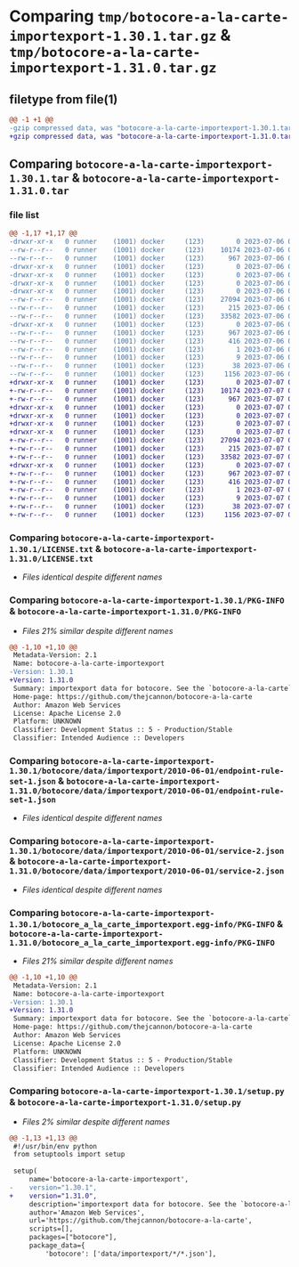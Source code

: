 # Comparing `tmp/botocore-a-la-carte-importexport-1.30.1.tar.gz` & `tmp/botocore-a-la-carte-importexport-1.31.0.tar.gz`

## filetype from file(1)

```diff
@@ -1 +1 @@
-gzip compressed data, was "botocore-a-la-carte-importexport-1.30.1.tar", last modified: Thu Jul  6 01:45:02 2023, max compression
+gzip compressed data, was "botocore-a-la-carte-importexport-1.31.0.tar", last modified: Fri Jul  7 01:43:53 2023, max compression
```

## Comparing `botocore-a-la-carte-importexport-1.30.1.tar` & `botocore-a-la-carte-importexport-1.31.0.tar`

### file list

```diff
@@ -1,17 +1,17 @@
-drwxr-xr-x   0 runner    (1001) docker     (123)        0 2023-07-06 01:45:02.786765 botocore-a-la-carte-importexport-1.30.1/
--rw-r--r--   0 runner    (1001) docker     (123)    10174 2023-07-06 01:45:02.000000 botocore-a-la-carte-importexport-1.30.1/LICENSE.txt
--rw-r--r--   0 runner    (1001) docker     (123)      967 2023-07-06 01:45:02.786765 botocore-a-la-carte-importexport-1.30.1/PKG-INFO
-drwxr-xr-x   0 runner    (1001) docker     (123)        0 2023-07-06 01:45:02.786765 botocore-a-la-carte-importexport-1.30.1/botocore/
-drwxr-xr-x   0 runner    (1001) docker     (123)        0 2023-07-06 01:45:02.786765 botocore-a-la-carte-importexport-1.30.1/botocore/data/
-drwxr-xr-x   0 runner    (1001) docker     (123)        0 2023-07-06 01:45:02.786765 botocore-a-la-carte-importexport-1.30.1/botocore/data/importexport/
-drwxr-xr-x   0 runner    (1001) docker     (123)        0 2023-07-06 01:45:02.786765 botocore-a-la-carte-importexport-1.30.1/botocore/data/importexport/2010-06-01/
--rw-r--r--   0 runner    (1001) docker     (123)    27094 2023-07-06 01:44:40.000000 botocore-a-la-carte-importexport-1.30.1/botocore/data/importexport/2010-06-01/endpoint-rule-set-1.json
--rw-r--r--   0 runner    (1001) docker     (123)      215 2023-07-06 01:44:40.000000 botocore-a-la-carte-importexport-1.30.1/botocore/data/importexport/2010-06-01/paginators-1.json
--rw-r--r--   0 runner    (1001) docker     (123)    33582 2023-07-06 01:44:40.000000 botocore-a-la-carte-importexport-1.30.1/botocore/data/importexport/2010-06-01/service-2.json
-drwxr-xr-x   0 runner    (1001) docker     (123)        0 2023-07-06 01:45:02.786765 botocore-a-la-carte-importexport-1.30.1/botocore_a_la_carte_importexport.egg-info/
--rw-r--r--   0 runner    (1001) docker     (123)      967 2023-07-06 01:45:02.000000 botocore-a-la-carte-importexport-1.30.1/botocore_a_la_carte_importexport.egg-info/PKG-INFO
--rw-r--r--   0 runner    (1001) docker     (123)      416 2023-07-06 01:45:02.000000 botocore-a-la-carte-importexport-1.30.1/botocore_a_la_carte_importexport.egg-info/SOURCES.txt
--rw-r--r--   0 runner    (1001) docker     (123)        1 2023-07-06 01:45:02.000000 botocore-a-la-carte-importexport-1.30.1/botocore_a_la_carte_importexport.egg-info/dependency_links.txt
--rw-r--r--   0 runner    (1001) docker     (123)        9 2023-07-06 01:45:02.000000 botocore-a-la-carte-importexport-1.30.1/botocore_a_la_carte_importexport.egg-info/top_level.txt
--rw-r--r--   0 runner    (1001) docker     (123)       38 2023-07-06 01:45:02.786765 botocore-a-la-carte-importexport-1.30.1/setup.cfg
--rw-r--r--   0 runner    (1001) docker     (123)     1156 2023-07-06 01:45:02.000000 botocore-a-la-carte-importexport-1.30.1/setup.py
+drwxr-xr-x   0 runner    (1001) docker     (123)        0 2023-07-07 01:43:53.455295 botocore-a-la-carte-importexport-1.31.0/
+-rw-r--r--   0 runner    (1001) docker     (123)    10174 2023-07-07 01:43:53.000000 botocore-a-la-carte-importexport-1.31.0/LICENSE.txt
+-rw-r--r--   0 runner    (1001) docker     (123)      967 2023-07-07 01:43:53.455295 botocore-a-la-carte-importexport-1.31.0/PKG-INFO
+drwxr-xr-x   0 runner    (1001) docker     (123)        0 2023-07-07 01:43:53.455295 botocore-a-la-carte-importexport-1.31.0/botocore/
+drwxr-xr-x   0 runner    (1001) docker     (123)        0 2023-07-07 01:43:53.455295 botocore-a-la-carte-importexport-1.31.0/botocore/data/
+drwxr-xr-x   0 runner    (1001) docker     (123)        0 2023-07-07 01:43:53.455295 botocore-a-la-carte-importexport-1.31.0/botocore/data/importexport/
+drwxr-xr-x   0 runner    (1001) docker     (123)        0 2023-07-07 01:43:53.455295 botocore-a-la-carte-importexport-1.31.0/botocore/data/importexport/2010-06-01/
+-rw-r--r--   0 runner    (1001) docker     (123)    27094 2023-07-07 01:43:28.000000 botocore-a-la-carte-importexport-1.31.0/botocore/data/importexport/2010-06-01/endpoint-rule-set-1.json
+-rw-r--r--   0 runner    (1001) docker     (123)      215 2023-07-07 01:43:28.000000 botocore-a-la-carte-importexport-1.31.0/botocore/data/importexport/2010-06-01/paginators-1.json
+-rw-r--r--   0 runner    (1001) docker     (123)    33582 2023-07-07 01:43:28.000000 botocore-a-la-carte-importexport-1.31.0/botocore/data/importexport/2010-06-01/service-2.json
+drwxr-xr-x   0 runner    (1001) docker     (123)        0 2023-07-07 01:43:53.455295 botocore-a-la-carte-importexport-1.31.0/botocore_a_la_carte_importexport.egg-info/
+-rw-r--r--   0 runner    (1001) docker     (123)      967 2023-07-07 01:43:53.000000 botocore-a-la-carte-importexport-1.31.0/botocore_a_la_carte_importexport.egg-info/PKG-INFO
+-rw-r--r--   0 runner    (1001) docker     (123)      416 2023-07-07 01:43:53.000000 botocore-a-la-carte-importexport-1.31.0/botocore_a_la_carte_importexport.egg-info/SOURCES.txt
+-rw-r--r--   0 runner    (1001) docker     (123)        1 2023-07-07 01:43:53.000000 botocore-a-la-carte-importexport-1.31.0/botocore_a_la_carte_importexport.egg-info/dependency_links.txt
+-rw-r--r--   0 runner    (1001) docker     (123)        9 2023-07-07 01:43:53.000000 botocore-a-la-carte-importexport-1.31.0/botocore_a_la_carte_importexport.egg-info/top_level.txt
+-rw-r--r--   0 runner    (1001) docker     (123)       38 2023-07-07 01:43:53.455295 botocore-a-la-carte-importexport-1.31.0/setup.cfg
+-rw-r--r--   0 runner    (1001) docker     (123)     1156 2023-07-07 01:43:53.000000 botocore-a-la-carte-importexport-1.31.0/setup.py
```

### Comparing `botocore-a-la-carte-importexport-1.30.1/LICENSE.txt` & `botocore-a-la-carte-importexport-1.31.0/LICENSE.txt`

 * *Files identical despite different names*

### Comparing `botocore-a-la-carte-importexport-1.30.1/PKG-INFO` & `botocore-a-la-carte-importexport-1.31.0/PKG-INFO`

 * *Files 21% similar despite different names*

```diff
@@ -1,10 +1,10 @@
 Metadata-Version: 2.1
 Name: botocore-a-la-carte-importexport
-Version: 1.30.1
+Version: 1.31.0
 Summary: importexport data for botocore. See the `botocore-a-la-carte` package for more info.
 Home-page: https://github.com/thejcannon/botocore-a-la-carte
 Author: Amazon Web Services
 License: Apache License 2.0
 Platform: UNKNOWN
 Classifier: Development Status :: 5 - Production/Stable
 Classifier: Intended Audience :: Developers
```

### Comparing `botocore-a-la-carte-importexport-1.30.1/botocore/data/importexport/2010-06-01/endpoint-rule-set-1.json` & `botocore-a-la-carte-importexport-1.31.0/botocore/data/importexport/2010-06-01/endpoint-rule-set-1.json`

 * *Files identical despite different names*

### Comparing `botocore-a-la-carte-importexport-1.30.1/botocore/data/importexport/2010-06-01/service-2.json` & `botocore-a-la-carte-importexport-1.31.0/botocore/data/importexport/2010-06-01/service-2.json`

 * *Files identical despite different names*

### Comparing `botocore-a-la-carte-importexport-1.30.1/botocore_a_la_carte_importexport.egg-info/PKG-INFO` & `botocore-a-la-carte-importexport-1.31.0/botocore_a_la_carte_importexport.egg-info/PKG-INFO`

 * *Files 21% similar despite different names*

```diff
@@ -1,10 +1,10 @@
 Metadata-Version: 2.1
 Name: botocore-a-la-carte-importexport
-Version: 1.30.1
+Version: 1.31.0
 Summary: importexport data for botocore. See the `botocore-a-la-carte` package for more info.
 Home-page: https://github.com/thejcannon/botocore-a-la-carte
 Author: Amazon Web Services
 License: Apache License 2.0
 Platform: UNKNOWN
 Classifier: Development Status :: 5 - Production/Stable
 Classifier: Intended Audience :: Developers
```

### Comparing `botocore-a-la-carte-importexport-1.30.1/setup.py` & `botocore-a-la-carte-importexport-1.31.0/setup.py`

 * *Files 2% similar despite different names*

```diff
@@ -1,13 +1,13 @@
 #!/usr/bin/env python
 from setuptools import setup
 
 setup(
     name='botocore-a-la-carte-importexport',
-    version="1.30.1",
+    version="1.31.0",
     description='importexport data for botocore. See the `botocore-a-la-carte` package for more info.',
     author='Amazon Web Services',
     url='https://github.com/thejcannon/botocore-a-la-carte',
     scripts=[],
     packages=["botocore"],
     package_data={
         'botocore': ['data/importexport/*/*.json'],
```

